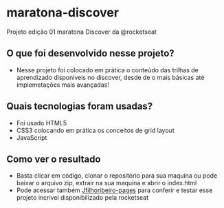 # maratona-discover
Projeto edição 01 maratona Discover da @rocketseat

## O que foi desenvolvido nesse projeto?
 * Nesse projeto foi colocado em prática o conteúdo das trilhas de aprendizado disponiveis
 no discover, desde de o mais básicas até implemetações mais avançadas!
 
## Quais tecnologias foram usadas?
 * Foi usado HTML5 
 * CSS3 colocando em prática os conceitos de grid layout 
 * JavaScript 
 
## Como ver o resultado
 * Basta clicar em código, clonar o repositório para sua maquína
 ou pode baixar o arquivo zip, extrair na sua maquína e abrir o index.html
 * Pode acessar também [Jfilhoribeiro-pages](https://jfilhoribeiro-pages.netlify.app) para conferir e testar 
 esse projeto incrivel disponibilizado pela rocketseat
